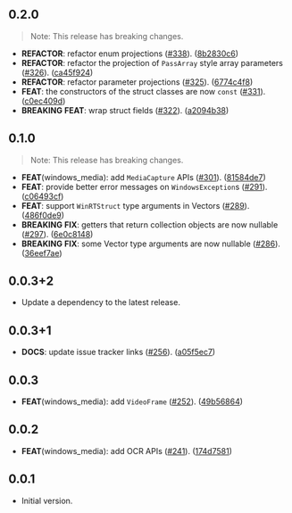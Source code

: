 ## 0.2.0

> Note: This release has breaking changes.

 - **REFACTOR**: refactor enum projections ([#338](https://github.com/dart-windows/dartwinrt/issues/338)). ([8b2830c6](https://github.com/dart-windows/dartwinrt/commit/8b2830c6c9ffcfe4e5ffe745d65820e33c08dc98))
 - **REFACTOR**: refactor the projection of `PassArray` style array parameters ([#326](https://github.com/dart-windows/dartwinrt/issues/326)). ([ca45f924](https://github.com/dart-windows/dartwinrt/commit/ca45f92440d371b65fbeaba5b36817c46d747b2f))
 - **REFACTOR**: refactor parameter projections ([#325](https://github.com/dart-windows/dartwinrt/issues/325)). ([6774c4f8](https://github.com/dart-windows/dartwinrt/commit/6774c4f8d1e79b886116d951bfe18718921f659d))
 - **FEAT**: the constructors of the struct classes are now `const` ([#331](https://github.com/dart-windows/dartwinrt/issues/331)). ([c0ec409d](https://github.com/dart-windows/dartwinrt/commit/c0ec409d973dd27601bbf3e09e900589043a495d))
 - **BREAKING** **FEAT**: wrap struct fields ([#322](https://github.com/dart-windows/dartwinrt/issues/322)). ([a2094b38](https://github.com/dart-windows/dartwinrt/commit/a2094b386af8660babd95435cb4328dff92d1b1c))

## 0.1.0

> Note: This release has breaking changes.

 - **FEAT**(windows_media): add `MediaCapture` APIs ([#301](https://github.com/dart-windows/dartwinrt/issues/301)). ([81584de7](https://github.com/dart-windows/dartwinrt/commit/81584de719d6c7e64bd3d591a1a219bccf17eb13))
 - **FEAT**: provide better error messages on `WindowsException`s ([#291](https://github.com/dart-windows/dartwinrt/issues/291)). ([c06493cf](https://github.com/dart-windows/dartwinrt/commit/c06493cf014927c87b5e9783196754280f7815ef))
 - **FEAT**: support `WinRTStruct` type arguments in Vectors ([#289](https://github.com/dart-windows/dartwinrt/issues/289)). ([486f0de9](https://github.com/dart-windows/dartwinrt/commit/486f0de9e71122e15fcb1fb2933dbc385f5c3718))
 - **BREAKING** **FIX**: getters that return collection objects are now nullable ([#297](https://github.com/dart-windows/dartwinrt/issues/297)). ([6e0c8148](https://github.com/dart-windows/dartwinrt/commit/6e0c8148bfc66fcdaee18c8a8c5a7623bc1154dd))
 - **BREAKING** **FIX**: some Vector type arguments are now nullable ([#286](https://github.com/dart-windows/dartwinrt/issues/286)). ([36eef7ae](https://github.com/dart-windows/dartwinrt/commit/36eef7ae3ca7321daecec59f60d071246c362f43))

## 0.0.3+2

 - Update a dependency to the latest release.

## 0.0.3+1

 - **DOCS**: update issue tracker links ([#256](https://github.com/dart-windows/dartwinrt/issues/256)). ([a05f5ec7](https://github.com/dart-windows/dartwinrt/commit/a05f5ec70f5e71773f04d7021e1a84d932ca0c21))

## 0.0.3

 - **FEAT**(windows_media): add `VideoFrame` ([#252](https://github.com/dart-windows/dartwinrt/issues/252)). ([49b56864](https://github.com/dart-windows/dartwinrt/commit/49b568642f3846be918b05bff2f9d9fb63c13356))

## 0.0.2

 - **FEAT**(windows_media): add OCR APIs ([#241](https://github.com/dart-windows/dartwinrt/issues/241)). ([174d7581](https://github.com/dart-windows/dartwinrt/commit/174d75815d682a01fee7765222848da5e224dc16))

## 0.0.1

- Initial version.
